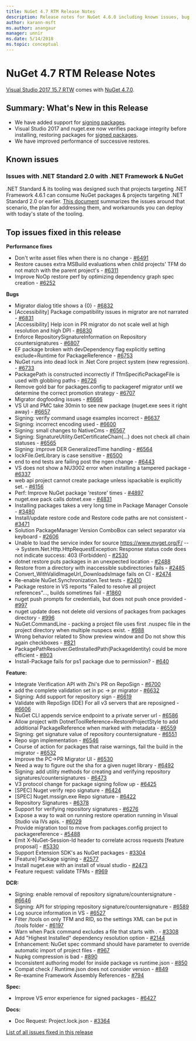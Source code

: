 ```yaml
---
title: NuGet 4.7 RTM Release Notes
description: Release notes for NuGet 4.6.0 including known issues, bug fixes, added features, and DCRs.
author: karann-msft
ms.author: anangaur
manager: unnir
ms.date: 5/14/2018
ms.topic: conceptual
---
```


# NuGet 4.7 RTM Release Notes

[Visual Studio 2017 15.7 RTW](https://www.visualstudio.com/news/releasenotes/vs2017-relnotes) comes with [NuGet 4.7.0](https://dist.nuget.org/win-x86-commandline/v4.7.0/nuget.exe).

## Summary: What's New in this Release
* We have added support for [signing packages](https://docs.microsoft.com/en-us/nuget/create-packages/sign-a-package).  
* Visual Studio 2017 and nuget.exe now verifies package integrity before installing, restoring packages for [signed packages](https://docs.microsoft.com/en-us/nuget/reference/signed-packages-reference).
* We have improved performance of successive restores.

## Known issues
### Issues with .NET Standard 2.0 with .NET Framework & NuGet 

.NET Standard & its tooling was designed such that projects targeting .NET Framework 4.6.1 can consume NuGet packages & projects targeting .NET Standard 2.0 or earlier. [This document](https://github.com/dotnet/standard/issues/481) summarizes the issues around that scenario, the plan for addressing them, and workarounds you can deploy with today's state of the tooling.

## Top issues fixed in this release

**Performance fixes**
* Don't write asset files when there is no change - [#6491](https://github.com/NuGet/Home/issues/6491)
* Restore causes extra MSBuild evaluations when child projects' TFM do not match with the parent project's - [#6311](https://github.com/NuGet/Home/issues/6311)
* Improve NoOp restore perf by optimizing dependency graph spec creation - [#6252](https://github.com/NuGet/Home/issues/6252)

**Bugs**
* Migrator dialog title shows a {0} - [#6832](https://github.com/NuGet/Home/issues/6832)
* [Accessibility] Package compatibility issues in migrator are not narrated - [#6831](https://github.com/NuGet/Home/issues/6831)
* [Accessibility] Help icon in PR migrator do not scale well at high resolution and high DPI - [#6830](https://github.com/NuGet/Home/issues/6830)
* Enforce RepositorySignatureInformation on Repository countersignatures - [#6807](https://github.com/NuGet/Home/issues/6807)
* EF package broken with devDependency flag explicitly setting exclude=Runtime for PackageReference - [#6753](https://github.com/NuGet/Home/issues/6753)
* NuGet runs into dead lock in .Net Core project system (new regression). - [#6733](https://github.com/NuGet/Home/issues/6733)
* PackagePath is constructed incorrectly if TfmSpecificPackageFile is used with globbing paths - [#6726](https://github.com/NuGet/Home/issues/6726)
* Remove gold bar for packages.config to packageref migrator until we determine the correct promotion strategy - [#6707](https://github.com/NuGet/Home/issues/6707)
* Migrator dogfooding issues - [#6666](https://github.com/NuGet/Home/issues/6666)
* VS UI and PMC take 30min to see new package (nuget.exe sees it right away) - [#6657](https://github.com/NuGet/Home/issues/6657)
* Signing:  verify command usage examples incorrect - [#6637](https://github.com/NuGet/Home/issues/6637)
* Signing:  incorrect encoding used - [#6600](https://github.com/NuGet/Home/issues/6600)
* Signing:  small changes to NativeCms - [#6567](https://github.com/NuGet/Home/issues/6567)
* Signing:  SignatureUtility.GetCertificateChain(...) does not check all chain statuses - [#6565](https://github.com/NuGet/Home/issues/6565)
* Signing:  improve DER GeneralizedTime handling - [#6564](https://github.com/NuGet/Home/issues/6564)
* lockFile.GetLibrary is case sensitive - [#6500](https://github.com/NuGet/Home/issues/6500)
* end to end tests are failing post the ngen change - [#6443](https://github.com/NuGet/Home/issues/6443)
* VS does not show a NU3002 error when installing a tampered package - [#6337](https://github.com/NuGet/Home/issues/6337)
* web api project cannot create package unless ispackable is explicitly set. - [#6156](https://github.com/NuGet/Home/issues/6156)
* Perf: Improve NuGet package 'restore' times - [#4897](https://github.com/NuGet/Home/issues/4897)
* nuget.exe pack calls dotnet.exe - [#4831](https://github.com/NuGet/Home/issues/4831)
* Installing packages takes a very long time in Package Manager Console - [#3480](https://github.com/NuGet/Home/issues/3480)
* Install/update restore code and Restore code paths are not consistent - [#3471](https://github.com/NuGet/Home/issues/3471)
* Solution PackageManager Version ComboBox can select separator via keyboard - [#2606](https://github.com/NuGet/Home/issues/2606)
* Unable to load the service index for source https://www.myget.org/F/<id> ---> System.Net.Http.HttpRequestException: Response status code does not indicate success: 403 (Forbidden) - [#2530](https://github.com/NuGet/Home/issues/2530)
* dotnet restore puts packages in an unexpected location - [#2488](https://github.com/NuGet/Home/issues/2488)
* Restore from a directory with inaccessible subdirectories fails - [#2485](https://github.com/NuGet/Home/issues/2485)
* Convert_WithValidImageUrl_DownloadsImage fails on CI - [#2474](https://github.com/NuGet/Home/issues/2474)
* Re-enable NuGet.Synchronization.Test tests - [#2410](https://github.com/NuGet/Home/issues/2410)
* Package restore in VS reports "Failed to resolve all project references"..., builds sometimes fail - [#1860](https://github.com/NuGet/Home/issues/1860)
* nuget push prompts for credentials, but does not push once provided - [#997](https://github.com/NuGet/Home/issues/997)
* nuget update does not delete old versions of packages from packages directory - [#996](https://github.com/NuGet/Home/issues/996)
* NuGet.CommandLine - packing a project file uses first .nuspec file in the project directory when multiple nuspecs exist. - [#988](https://github.com/NuGet/Home/issues/988)
* Wrong behavior related to Show preview window and Do not show this again checkboxes - [#821](https://github.com/NuGet/Home/issues/821)
* PackagePathResolver.GetInstalledPath(PackageIdentity) could be more efficient - [#803](https://github.com/NuGet/Home/issues/803)
* Install-Package fails for ps1 package due to permission? - [#640](https://github.com/NuGet/Home/issues/640)

**Feature:**
* Integrate Verification API with Zhi's PR on RepoSign - [#6700](https://github.com/NuGet/Home/issues/6700)
* add the complete validation set in pc -> pr migrator - [#6632](https://github.com/NuGet/Home/issues/6632)
* Signing: Add support for repository sign - [#6619](https://github.com/NuGet/Home/issues/6619)
* Validate with RepoSign (IDE) For all v3 servers that are reposigned - [#6606](https://github.com/NuGet/Home/issues/6606)
* NuGet CLI appends service endpoint to a private server url - [#6586](https://github.com/NuGet/Home/issues/6586)
* Allow project with DotnetToolReference=RestoreProjectStyle to add additional PackageReference when marked with metadata - [#6559](https://github.com/NuGet/Home/issues/6559)
* Signing:  get signature value of repository countersignature - [#6551](https://github.com/NuGet/Home/issues/6551)
* Repo sign implementation - [#6546](https://github.com/NuGet/Home/issues/6546)
* Course of action for packages that raise warnings, fail the build in the migrator - [#6532](https://github.com/NuGet/Home/issues/6532)
* Improve the PC->PR Migrator UI - [#6530](https://github.com/NuGet/Home/issues/6530)
* Need a way to figure out the sha for a given nuget library - [#6492](https://github.com/NuGet/Home/issues/6492)
* Signing:  add utility methods for creating and verifying repository signatures/countersignatures - [#6473](https://github.com/NuGet/Home/issues/6473)
* V3 protocol change for package signing follow up - [#6425](https://github.com/NuGet/Home/issues/6425)
* [SPEC] Nuget verify repo signature - [#6424](https://github.com/NuGet/Home/issues/6424)
* [SPEC] Nuget.mssign.exe Repo signature - [#6422](https://github.com/NuGet/Home/issues/6422)
* Repository Signatures - [#6378](https://github.com/NuGet/Home/issues/6378)
* Support for verifying repository signatures - [#6276](https://github.com/NuGet/Home/issues/6276)
* Expose a way to wait on running restore operation running in Visual Studio via IVs apis. - [#6029](https://github.com/NuGet/Home/issues/6029)
* Provide migration tool to move from packages.config project to packagereference - [#5488](https://github.com/NuGet/Home/issues/5488)
* Emit X-NuGet-Session-Id header to correlate across requests [feature proposal] - [#5330](https://github.com/NuGet/Home/issues/5330)
* Support Extension SDK's as NuGet packages - [#3304](https://github.com/NuGet/Home/issues/3304)
* [Feature] Package signing - [#2577](https://github.com/NuGet/Home/issues/2577)
* Install nuget.exe with an install of visual studio - [#2473](https://github.com/NuGet/Home/issues/2473)
* Feature request: validate TFMs - [#969](https://github.com/NuGet/Home/issues/969)

**DCR:**
* Signing:  enable removal of repository signature/countersignature - [#6646](https://github.com/NuGet/Home/issues/6646)
* Signing:  API for stripping repository signature/countersignature - [#6589](https://github.com/NuGet/Home/issues/6589)
* Log source information in VS - [#6527](https://github.com/NuGet/Home/issues/6527)
* Filter /tools on only TFM and RID, so the settings XML can be put in /tools folder - [#6197](https://github.com/NuGet/Home/issues/6197)
* Warn when Pack command excludes a file that starts with .  - [#3308](https://github.com/NuGet/Home/issues/3308)
* Add "Highest Installed" dependency resolution option - [#2144](https://github.com/NuGet/Home/issues/2144)
* Enhancement: NuGet spec command should have parameter to override automatic import of project files - [#967](https://github.com/NuGet/Home/issues/967)
* Nupkg compression is bad - [#890](https://github.com/NuGet/Home/issues/890)
* Inconsistent authoring model for inside package vs runtime.json - [#850](https://github.com/NuGet/Home/issues/850)
* Compat check / Runtime.json does not consider version - [#849](https://github.com/NuGet/Home/issues/849)
* Re-examine Framework Assembly References - [#794](https://github.com/NuGet/Home/issues/794)

**Spec:**
* Improve VS error experience for signed packages - [#6427](https://github.com/NuGet/Home/issues/6427)

**Docs:**
* Doc Request: Project.lock.json - [#3364](https://github.com/NuGet/Home/issues/3364)


[List of all issues fixed in this release](https://github.com/NuGet/Home/issues?q=is%3Aissue+is%3Aclosed+milestone%3A%224.7")
